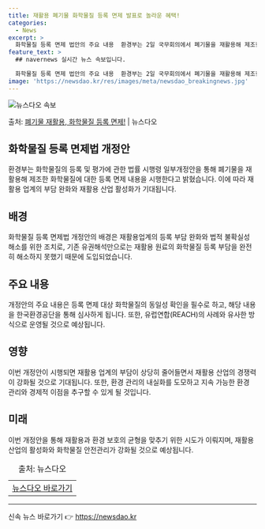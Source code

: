 ```yaml
---
title: 재활용 폐기물 화학물질 등록 면제 발표로 놀라운 혜택!
categories:
  - News
excerpt: >
  화학물질 등록 면제 법안의 주요 내용  환경부는 2일 국무회의에서 폐기물을 재활용해 제조한 화학물질에 대한 …
feature_text: >
  ## navernews 실시간 뉴스 속보입니다.

  화학물질 등록 면제 법안의 주요 내용  환경부는 2일 국무회의에서 폐기물을 재활용해 제조한 화학물질에 대한 …
image: 'https://newsdao.kr/res/images/meta/newsdao_breakingnews.jpg'
---
```


![뉴스다오 속보](https://newsdao.kr/res/images/meta/newsdao_breakingnews.jpg)

<p>출처: <a href="https://newsdao.kr/4556" rel="dofollow">폐기물 재활용, 화학물질 등록 면제!</a> | 뉴스다오</p>

<h2 data-ke-size="size26">화학물질 등록 면제법 개정안</h2>
<p data-ke-size="size16">환경부는 화학물질의 등록 및 평가에 관한 법률 시행령 일부개정안을 통해 폐기물을 재활용해 제조한 화학물질에 대한 등록 면제 내용을 시행한다고 밝혔습니다. 이에 따라 재활용 업계의 부담 완화와 재활용 산업 활성화가 기대됩니다.</p>

<h2 data-ke-size="size26">배경</h2>
<p data-ke-size="size16">화학물질 등록 면제법 개정안의 배경은 재활용업계의 등록 부담 완화와 법적 불확실성 해소를 위한 조치로, 기존 유권해석만으로는 재활용 원료의 화학물질 등록 부담을 완전히 해소하지 못했기 때문에 도입되었습니다.</p>

<h2 data-ke-size="size26">주요 내용</h2>
<p data-ke-size="size16">개정안의 주요 내용은 등록 면제 대상 화학물질의 동일성 확인을 필수로 하고, 해당 내용을 한국환경공단을 통해 심사하게 됩니다. 또한, 유럽연합(REACH)의 사례와 유사한 방식으로 운영될 것으로 예상됩니다.</p>

<h2 data-ke-size="size26">영향</h2>
<p data-ke-size="size16">이번 개정안이 시행되면 재활용 업계의 부담이 상당히 줄어들면서 재활용 산업의 경쟁력이 강화될 것으로 기대됩니다. 또한, 환경 관리의 내실화를 도모하고 지속 가능한 환경 관리와 경제적 이점을 추구할 수 있게 될 것입니다.</p>

<h2 data-ke-size="size26">미래</h2>
<p data-ke-size="size16">이번 개정안을 통해 재활용과 환경 보호의 균형을 맞추기 위한 시도가 이뤄지며, 재활용 산업의 활성화와 화학물질 안전관리가 강화될 것으로 예상됩니다.</p>

<table>
    <caption>출처: 뉴스다오</caption>
    <tr>
        <td style="text-align: center; height: 17px;"><a href="https://newsdao.kr/4556">뉴스다오 바로가기</a></td>
    </tr>
</table>
<hr> 

신속 뉴스 바로가기 👉 <a href="https://newsdao.kr" rel="dofollow">https://newsdao.kr</a>


